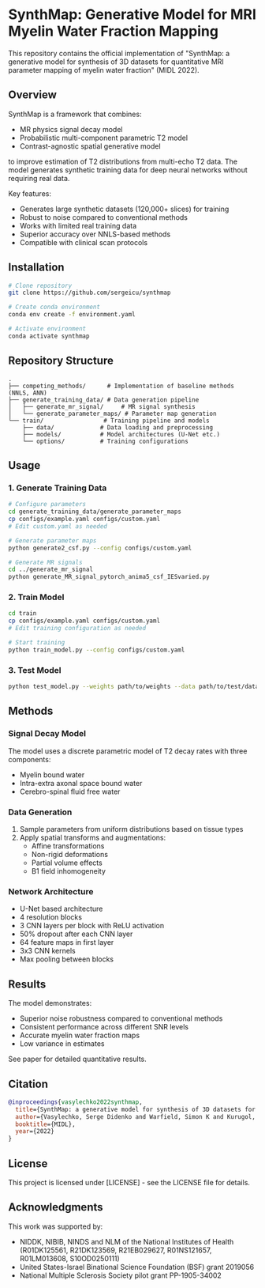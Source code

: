 # SynthMap: Generative Model for MRI Myelin Water Fraction Mapping

This repository contains the official implementation of "SynthMap: a generative model for synthesis of 3D datasets for quantitative MRI parameter mapping of myelin water fraction" (MIDL 2022).

## Overview

SynthMap is a framework that combines:
- MR physics signal decay model
- Probabilistic multi-component parametric T2 model 
- Contrast-agnostic spatial generative model

to improve estimation of T2 distributions from multi-echo T2 data. The model generates synthetic training data for deep neural networks without requiring real data.

Key features:
- Generates large synthetic datasets (120,000+ slices) for training
- Robust to noise compared to conventional methods
- Works with limited real training data
- Superior accuracy over NNLS-based methods
- Compatible with clinical scan protocols

## Installation

```bash
# Clone repository
git clone https://github.com/sergeicu/synthmap

# Create conda environment
conda env create -f environment.yaml

# Activate environment
conda activate synthmap
```

## Repository Structure

```
.
├── competing_methods/      # Implementation of baseline methods (NNLS, ANN)
├── generate_training_data/ # Data generation pipeline
│   ├── generate_mr_signal/     # MR signal synthesis
│   └── generate_parameter_maps/ # Parameter map generation
└── train/                 # Training pipeline and models
    ├── data/             # Data loading and preprocessing
    ├── models/           # Model architectures (U-Net etc.)
    └── options/          # Training configurations
```

## Usage

### 1. Generate Training Data

```bash
# Configure parameters
cd generate_training_data/generate_parameter_maps
cp configs/example.yaml configs/custom.yaml
# Edit custom.yaml as needed

# Generate parameter maps
python generate2_csf.py --config configs/custom.yaml

# Generate MR signals
cd ../generate_mr_signal
python generate_MR_signal_pytorch_anima5_csf_IESvaried.py
```

### 2. Train Model

```bash
cd train
cp configs/example.yaml configs/custom.yaml
# Edit training configuration as needed

# Start training
python train_model.py --config configs/custom.yaml
```

### 3. Test Model

```bash
python test_model.py --weights path/to/weights --data path/to/test/data
```

## Methods

### Signal Decay Model

The model uses a discrete parametric model of T2 decay rates with three components:
- Myelin bound water
- Intra-extra axonal space bound water  
- Cerebro-spinal fluid free water

### Data Generation

1. Sample parameters from uniform distributions based on tissue types
2. Apply spatial transforms and augmentations:
   - Affine transformations
   - Non-rigid deformations
   - Partial volume effects
   - B1 field inhomogeneity

### Network Architecture

- U-Net based architecture
- 4 resolution blocks
- 3 CNN layers per block with ReLU activation
- 50% dropout after each CNN layer
- 64 feature maps in first layer
- 3x3 CNN kernels
- Max pooling between blocks

## Results

The model demonstrates:
- Superior noise robustness compared to conventional methods
- Consistent performance across different SNR levels
- Accurate myelin water fraction maps
- Low variance in estimates

See paper for detailed quantitative results.

## Citation

```bibtex
@inproceedings{vasylechko2022synthmap,
  title={SynthMap: a generative model for synthesis of 3D datasets for quantitative MRI parameter mapping of myelin water fraction},
  author={Vasylechko, Serge Didenko and Warfield, Simon K and Kurugol, Sila and Afacan, Onur},
  booktitle={MIDL},
  year={2022}
}
```

## License

This project is licensed under [LICENSE] - see the LICENSE file for details.

## Acknowledgments

This work was supported by:
- NIDDK, NIBIB, NINDS and NLM of the National Institutes of Health (R01DK125561, R21DK123569, R21EB029627, R01NS121657, R01LM013608, S10OD0250111)
- United States-Israel Binational Science Foundation (BSF) grant 2019056
- National Multiple Sclerosis Society pilot grant PP-1905-34002
